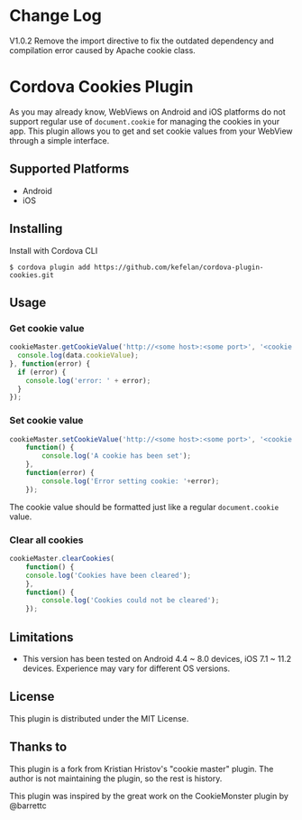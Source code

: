 Change Log
=============

V1.0.2
Remove the import directive to fix the outdated dependency and compilation error caused by Apache cookie class.

Cordova Cookies Plugin
======================

As you may already know, WebViews on Android and iOS platforms do not support regular use of <code>document.cookie</code> for managing the cookies in your app. This plugin allows you to get and set cookie values from your WebView through a simple interface.

## Supported Platforms
* Android
* iOS

## Installing

Install with Cordova CLI

    $ cordova plugin add https://github.com/kefelan/cordova-plugin-cookies.git

## Usage
### Get cookie value
```javascript
cookieMaster.getCookieValue('http://<some host>:<some port>', '<cookie name>', function(data) {
  console.log(data.cookieValue);
}, function(error) {
  if (error) {
    console.log('error: ' + error);
  }
});
```
### Set cookie value
```javascript
cookieMaster.setCookieValue('http://<some host>:<some port>', '<cookie name>', '<cookie value>',
    function() {
        console.log('A cookie has been set');
    },
    function(error) {
        console.log('Error setting cookie: '+error);
    });
```
The cookie value should be formatted just like a regular <code>document.cookie</code> value.

### Clear all cookies
```javascript
cookieMaster.clearCookies(
    function() {
    console.log('Cookies have been cleared');
    },
    function() {
        console.log('Cookies could not be cleared');
    });
```

## Limitations
* This version has been tested on Android 4.4 ~ 8.0 devices, iOS 7.1 ~ 11.2 devices. Experience may vary for different OS versions.


## License
This plugin is distributed under the MIT License.

## Thanks to
This plugin is a fork from Kristian Hristov's "cookie master" plugin. The author is not maintaining the plugin, so the rest is history.

This plugin was inspired by the great work on the CookieMonster plugin by @barrettc
